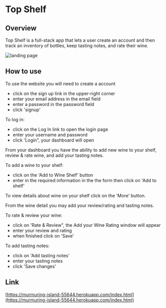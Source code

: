 # Top Shelf
## Overview
Top Shelf is a full-stack app that lets a user create an account and then track an inventory of bottles, keep tasting notes, and rate their wine.

![landing page](https://github.com/fox-yokai/top-shelf/blob/master/assets/img/image.jpg?raw=true)

## How to use
To use the website you will need to create a account
- click on the sign up link in the upper-right corner
- enter your email address in the email field
- enter a password in the password field
- click 'signup'

To log in:
- click on the Log In link to open the login page
- enter your username and password
- click 'Login", your dashboard will open

From your dashboard you have the ability to add new wine to your shelf, review & rate wine, and add your tasting notes.

To add a wine to your shelf:
- click on the 'Add to Wine Shelf' button
- enter in the required information in the the form then click on 'Add to shelf'

To view details about wine on your shelf click on the 'More' button.

From the wine detail you may add your review/rating and tasting notes.

To rate & review your wine:
- click on 'Rate & Review", the Add your Wine Rating window will appear
- enter your review and rating
- when finished click on 'Save'

To add tasting notes:
- click on 'Add tasting notes'
- enter your tasting notes
- click 'Save changes'

## Link
[https://murmuring-island-55644.herokuapp.com/index.html](https://murmuring-island-55644.herokuapp.com/index.html)